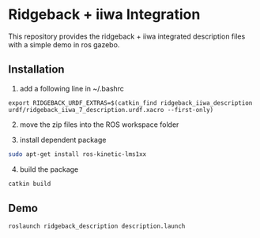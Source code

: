 # Ridgeback + iiwa Integration

This repository provides the ridgeback + iiwa integrated description files with a simple demo in ros gazebo.


## Installation
1. add a following line in ~/.bashrc

`export RIDGEBACK_URDF_EXTRAS=$(catkin_find ridgeback_iiwa_description urdf/ridgeback_iiwa_7_description.urdf.xacro --first-only)`

2. move the zip files into the ROS workspace folder

3. install dependent package
```sh
sudo apt-get install ros-kinetic-lms1xx
```

4. build the package
```sh
catkin build
```


## Demo
```sh
roslaunch ridgeback_description description.launch
```
